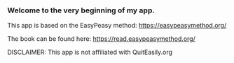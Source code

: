 ### Welcome to the very beginning of my app. 

This app is based on the EasyPeasy method: https://easypeasymethod.org/

The book can be found here: https://read.easypeasymethod.org/

DISCLAIMER: This app is not affiliated with QuitEasily.org
